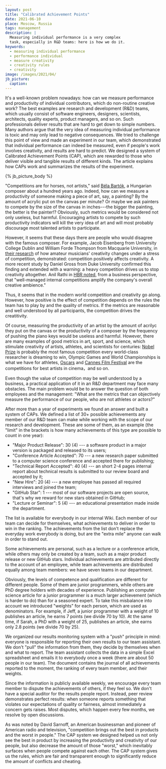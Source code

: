 ```yaml
---
layout: post
title: "Calibrated Achievement Points"
date: 2021-06-10
place: Moscow, Russia
tags: management
description: |
  Measuring individual performance is a very complex
  task, especially in R&D teams: here is how we do it.
keywords:
  - measuring individual performance
  - performance individual
  - measure creativity
  - creativity rules
  - creativity
image: /images/2021/04/
jb_picture:
  caption:
---
```


It's a well-known problem nowadays: how can we measure performance 
and productivity of individual contributors, which do non-routine 
creative work? The best examples are research and development (R&D) teams, which 
usually consist of software engineers, designers, 
scientists, architects, quality experts, product managers, and so on. 
Such professionals deliver results that are hard to get down to simple numbers. 
Many authors argue that the very idea of measuring individual performance is toxic and may only 
lead to negative consequences. We tried to challenge this point of view 
and made an experiment in our team, which demonstrated that individual 
performance can indeed be measured, even if people's work involves creativity, 
and results are hard to predict. We designed a system of 
Calibrated Achievement Points (CAP), which are rewarded to those who deliver 
visible and tangible results of different kinds. The article explains how 
CAPs work and summarizes the results of the experiment.

<!--more-->

{% jb_picture_body %}

"Competitions are for horses, not artists," said 
[Béla Bartók](https://en.wikipedia.org/wiki/B%C3%A9la_Bart%C3%B3k), 
a Hungarian composer about a hundred years ago.
Indeed, how can we measure a productivity of someone making a piece
of art, say, a painting? By the amount of acrylic put on the canvas
per minute? Or maybe we ask painters to compete by the size of the canvas in 
inches---the bigger the painting, the better is the painter!? Obviously, such metrics
would be considered not only useless, but harmful. Encouraging artists
to compete by such productivity indicators will kill the very idea of art
and will most probably discourage most talented artists to participate.

However, it seems that these days there are people who would disagree with the famous composer. 
For example, Jacob Eisenberg from University College Dublin and 
William Forde Thompson from Macquarie University, 
in [their research](https://www.researchgate.net/publication/233148051_The_Effects_of_Competition_on_Improvisers'_Motivation_Stress_and_Creative_Performance)
of how amateur musicians' creativity changes under a stress of competition, demonstrated:
competition positively affects creativity.
A more recent study by Daniel Gross from Duke University confirmed this finding
and extended with a warning: a heavy competition drives us to stop creativity
altogether.
Anil Rathi in [HBR noted](https://hbr.org/2014/11/to-encourage-innovation-make-it-a-competition),
from a business perspective, 
that "well-managed internal competitions amplify the company's overall creative ambience."

Thus, it seems that in the modern world competition and creativity go along.
However, how positive is the effect of competition depends on the
rules the team has to play by and the quality of metrics. 
If the metrics are reasonable and well understood
by all participants, the competition drives the creatitivity.

Of course, measuring the productivity of an artist by the amount of acrilyc they
put on the canvas or the productivity of a composer by the frequency
of pushing the piano keys would be useless and harmful.
However, there are many examples of good metrics in art, sport, and science,
which stimulate creativity of artists, athletes, and scientists for centuries:
[Nobel Prize](https://www.nobelprize.org/) is probably the most famous competition every 
world-class researcher is dreaming to win, Olympic Games and 
World Championships is what we have for athletes, 
[Oscars](https://www.oscars.org/) and [Cannes Film Festival](https://www.festival-cannes.com/en/)
are the competitions for best artists in cinema，and so on.

Even though the value of competition may be well understood by
a business, a practical application of it in an R&D department
may face many obstacles. The main problem would be to answer the question
of both employees and the management: "What are the metrics that can objectively measure
the performance of our people, who are not athletes or actors?"

After more than a year of experiments we found an answer and built
a system of CAPs. We defined a list of 30+ possible achievements 
any member of our R&D team can make while working with the scope of
our research and development. These are some of them, as an example (the "limit"
in the brackets is how many achievements of this type are possible to count in one year):

  * "Major Product Release": 30 (4)
    --- a software product in a major version is packaged and released to its users;
  * "Conference Article Accepted": 70
    --- a new research paper submitted to a computer science conference and accepted there for publishing;
  * "Technical Report Accepted": 40 (4)
    --- an short 2-4 pages internal report about technical results is submitted to
    our review board and accepted by it;
  * "New Hire": 20 (4)
    --- a new employee has passed all required interviews and joined the team;
  * "GitHub Star": 1
    --- most of our software projects are open source, that's why we reward for new stars obtained in GitHub;
  * "Lecture or Seminar": 5 (4)
    --- an educational presentation made inside the department.

The list is available for everybody in our internal Wiki. Each member
of our team can decide for themselves, what achievements to deliver
in order to win in the ranking. The achievements from the list don't replace
the everyday work everybody is doing, but are the "extra mile" anyone
can walk in order to stand out.

Some achievements are personal, such as a lecture or a conference article,
while others may only be created by a team, such as a major product release
or new GitHub stars. Individual achievements are attributed directly
to the account of an employee, while team achievements are distributed
equally among team members: we have seven teams in our department.

Obviously, the levels of competence and qualification are different
for different people. Some of them are junior programmers, while others
are PhD degree holders with decades of experience. Publishing an 
computer science article for a junior programmer is a much larger achievement
(which is harder to do) than for a seasoned expert. To take this 
misbalance into account we introduced "weights" for each person, which
are used as denominators. For example, if Jeff, a junior programmer with a weight of 
10 publishes an article, he earns 7 points (we divide 70 by 10).
At the same time, if Sarah, a PhD with a weight of 25, publishes an article,
she earns only 2.8 points (we divide 70 by 25).

We organized our results monitoring system with a "push" principle in mind:
everyone is responsible for reporting their own results to our team assistant.
We don't "pull" the information from them, they decide by themselves
when and what to report. The team assistant collects the data in a simple
Excel spreadsheet and emails it to everybody once a week (there are about 50
people in our team). The document contains the journal of all achievements
reported to the moment, the ranking of every team member, and their weights.

Since the information is publicly available weekly, we encourage every
team member to dispute the achievements of others, if they feel so. We don't
have a special auditor for the results people report. Instead, peer review
demonstrates perfect results: when someone reports something that 
violates our expectations of quality or fairness, almost
immediately a concern gets raises. Most disputes, which happen every few months,
we resolve by open  discussions.

As was noted by David Sarnoff, an American businessman and pioneer 
of American radio and television, "competition brings out the best in products 
and the worst in people." The CAP system we designed helped us not only
see the best in product by increasing the productivity and creativity of
our people, but also decrease the amount of those "worst," which inevitably
surfaces when people compete against each other. The CAP system gives us
the rules, which are fair and transparent enough to significantly reduce the amount
of conflicts and cheating.


